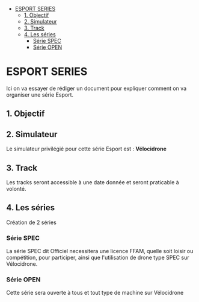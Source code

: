<!-- TOC -->

- [ESPORT SERIES](#esport-series)
  - [1. Objectif](#1-objectif)
  - [2. Simulateur](#2-simulateur)
  - [3. Track](#3-track)
  - [4. Les séries](#4-les-s%c3%a9ries)
    - [Série SPEC](#s%c3%a9rie-spec)
    - [Série OPEN](#s%c3%a9rie-open)

<!-- /TOC -->

# ESPORT SERIES

Ici on va essayer de rédiger un document pour expliquer comment on va organiser une série Esport.

## 1. Objectif

## 2. Simulateur

Le simulateur privilégié pour cette série Esport est : **Vélocidrone**

## 3. Track

Les tracks seront accessible à une date donnée et seront praticable à volonté.

## 4. Les séries

Création de 2 séries

### Série SPEC

La série SPEC dit Officiel necessitera une licence FFAM, quelle soit loisir ou compétition, pour participer, ainsi que l'utilisation de drone type SPEC sur Vélocidrone.

### Série OPEN

Cette série sera ouverte à tous et tout type de machine sur Vélocidrone